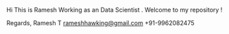 Hi This is Ramesh Working as an Data Scientist . Welcome to my repository !








Regards,
Ramesh T
rameshhawking@gmail.com
+91-9962082475
